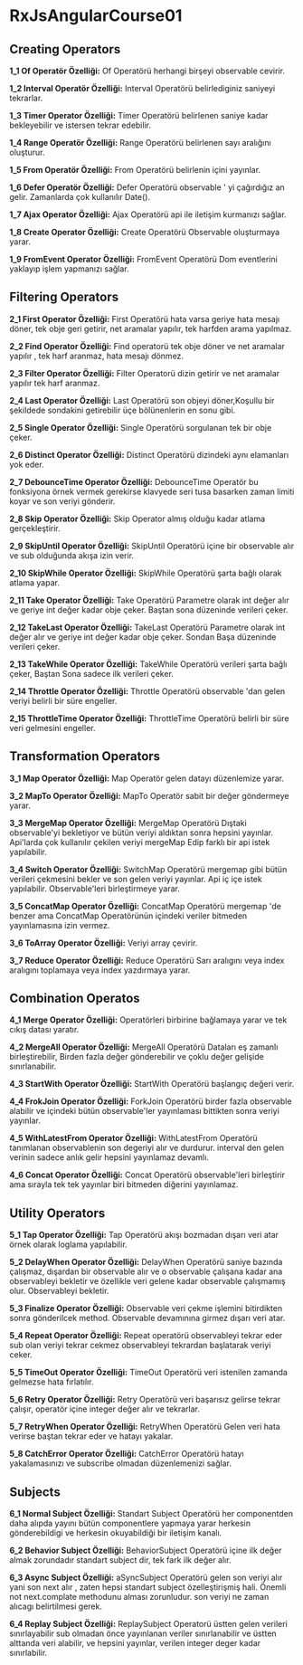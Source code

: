 # RxJsAngularCourse01

## Creating Operators

**1_1 Of Operatör Özelliği:** Of Operatörü herhangi birşeyi observable cevirir.

**1_2 Interval Operatör Özelliği:** Interval Operatörü belirlediginiz saniyeyi tekrarlar.

**1_3 Timer Operator Özelliği:** Timer Operatörü belirlenen saniye kadar bekleyebilir ve istersen tekrar edebilir.

**1_4 Range Operatör Özelliği:** Range Operatörü belirlenen sayı aralığını oluşturur.

**1_5 From Operatör Özelliği:** From Operatörü belirlenin içini yayınlar.

**1_6 Defer Operatör Özelliği:** Defer Operatörü observable ' yi çağırdığız an gelir. Zamanlarda çok kullanılır Date().

**1_7 Ajax Operator Özelliği:** Ajax Operatörü api ile iletişim kurmanızı sağlar.

**1_8 Create Operator Özelliği:** Create Operatörü Observable oluşturmaya yarar.

**1_9 FromEvent Operator Özelliği:** FromEvent Operatörü Dom eventlerini yaklayıp işlem yapmanızı sağlar.


## Filtering Operators

**2_1 First Operator Özelliği:** First Operatörü hata varsa geriye hata mesajı döner, tek obje geri getirir, net aramalar yapılır, tek harfden arama yapılmaz.

**2_2 Find Operator Özelliği:** Find operatorü tek obje döner ve net aramalar yapılır , tek harf aranmaz, hata mesajı dönmez.

**2_3 Filter Operator Özelliği:** Filter Operatorü dizin getirir ve net aramalar yapılır tek harf aranmaz.

**2_4 Last Operator Özelliği:** Last Operatörü son objeyi döner,Koşullu bir şekildede sondakini getirebilir üçe bölünenlerin en sonu gibi.

**2_5 Single Operator Özelliği:** Single Operatörü sorgulanan tek bir obje çeker.

**2_6 Distinct Operator Özelliği:** Distinct Operatörü dizindeki aynı elamanları yok eder.

**2_7 DebounceTime Operator Özelliği:** DebounceTime Operatör bu fonksiyona örnek vermek gerekirse klavyede seri tusa basarken zaman limiti koyar ve son veriyi gönderir.

**2_8 Skip Operator Özelliği:** Skip Operator almış olduğu kadar atlama gerçekleştirir.

**2_9 SkipUntil Operator Özelliği:** SkipUntil Operatörü içine bir observable alır ve sub olduğunda akışa izin verir.

**2_10 SkipWhile Operator Özelliği:** SkipWhile Operatörü şarta bağlı olarak atlama yapar.

**2_11 Take Operator Özelliği:** Take Operatörü Parametre olarak int değer alır ve geriye int değer kadar obje çeker. Baştan sona düzeninde verileri çeker.

**2_12 TakeLast Operator Özelliği:** TakeLast Operatörü Parametre olarak int değer alır ve geriye int değer kadar obje çeker. Sondan Başa düzeninde verileri çeker.

**2_13 TakeWhile Operator Özelliği:** TakeWhile Operatörü verileri şarta bağlı çeker, Baştan Sona sadece ilk verileri çeker.

**2_14 Throttle Operator Özelliği:** Throttle Operatörü observable 'dan gelen veriyi belirli bir süre engeller.

**2_15 ThrottleTime Operator Özelliği:** ThrottleTime Operatörü belirli bir süre veri gelmesini engeller.


## Transformation Operators

**3_1 Map Operator Özelliği:** Map Operatör gelen datayı düzenlemize yarar.

**3_2 MapTo Operator Özelliği:** MapTo Operatör sabit bir değer göndermeye yarar.

**3_3 MergeMap Operator Özelliği:** MergeMap Operatörü Dıştaki observable'yi bekletiyor ve bütün veriyi aldıktan sonra hepsini yayınlar. Api'larda çok kullanılır çekilen veriyi mergeMap Edip farklı bir api istek yapılabilir.

**3_4 Switch Operator Özelliği:** SwitchMap Operatörü mergemap gibi bütün verileri çekmesini bekler ve son gelen veriyi yayınlar. Api iç içe istek yapılabilir. Observable'leri birleştirmeye yarar.

**3_5 ConcatMap Operator Özelliği:** ConcatMap Operatörü mergemap 'de benzer ama ConcatMap Operatörünün içindeki veriler bitmeden yayınlamasına izin vermez.

**3_6 ToArray Operator Özelliği:** Veriyi array çevirir.

**3_7 Reduce Operator Özelliği:** Reduce Operatörü Sarı aralıgını veya index aralıgını toplamaya veya index yazdırmaya yarar.


## Combination Operatos

**4_1 Merge Operator Özelliği:** Operatörleri birbirine bağlamaya yarar ve tek cıkış datası yaratır.

**4_2 MergeAll Operator Özelliği:** MergeAll Operatörü Dataları eş zamanlı birleştirebilir, Birden fazla değer gönderebilir ve çoklu değer gelişide sınırlanabilir.

**4_3 StartWith Operator Özelliği:** StartWith Operatörü başlangıç değeri verir.

**4_4 FrokJoin Operator Özelliği:** ForkJoin Operatörü birder fazla observable alabilir ve içindeki bütün observable'ler yayınlaması bittikten sonra veriyi yayınlar.

**4_5 WithLatestFrom Operator Özelliği:** WithLatestFrom Operatörü tanımlanan observablenin son degeriyi alır ve durdurur. interval den gelen verinin sadece anlık gelir hepsini yayınlamaz devamlı.

**4_6 Concat Operator Özelliği:** Concat Operatörü observable'leri birleştirir ama sırayla tek tek yayınlar biri bitmeden diğerini yayınlamaz.


## Utility Operators

**5_1 Tap Operator Özelliği:** Tap Operatörü akışı bozmadan dışarı veri atar örnek olarak loglama yapılabilir.

**5_2 DelayWhen Operator Özelliği:** DelayWhen Operatörü saniye bazında çalışmaz, dışardan bir observable alır ve o observable çalışana kadar ana observableyi bekletir ve özellikle veri gelene kadar observable çalışmamış olur. Observableyi bekletir.

**5_3 Finalize Operator Özelliği:** Observable veri çekme işlemini bitirdikten sonra gönderilcek method. Observable devamınına girmez dışarı veri atar.

**5_4 Repeat Operator Özelliği:** Repeat operatörü observableyi tekrar eder sub olan veriyi tekrar cekmez observableyi tekrardan başlatarak veriyi ceker.

**5_5 TimeOut Operator Özelliği:** TimeOut Operatörü veri istenilen zamanda gelmezse hata fırlatılır.

**5_6 Retry Operator Özelliği:** Retry Operatörü veri başarısız gelirse tekrar çalışır, operatör içine integer değer alır ve tekrarlar.

**5_7 RetryWhen Operator Özelliği:** RetryWhen Operatörü Gelen veri hata verirse baştan tekrar eder ve hatayı yakalar.

**5_8 CatchError Operator Özelliği:** CatchError Operatörü hatayı yakalamasınızı ve subscribe olmadan düzenlemenizi sağlar.


## Subjects
**6_1 Normal Subject Özelliği:** Standart Subject Operatörü her componentden daha alıpda yayını bütün componentlere yapmaya yarar herkesin gönderebildigi ve herkesin okuyabildiği bir iletişim kanalı.

**6_2 Behavior Subject Özelliği:** BehaviorSubject Operatörü içine ilk değer almak zorundadır standart subject dir, tek fark ilk değer alır.

**6_3 Async Subject Özelliği:** aSyncSubject Operatörü gelen son veriyi alır yani son next alır , zaten hepsi standart subject özelleştirişmiş hali. Önemli not next.complate methodunu alması zorunludur. son veriyi ne zaman alıcagı belirtilmesi gerek.

**6_4 Replay Subject Özelliği:** ReplaySubject Operatorü üstten gelen verileri sınırlayabilir sub olmadan önce yayınlanan veriler sınırlanabilir ve üstten alttanda veri alabilir, ve hepsini yayınlar, verilen integer deger kadar sınırlabilir.

